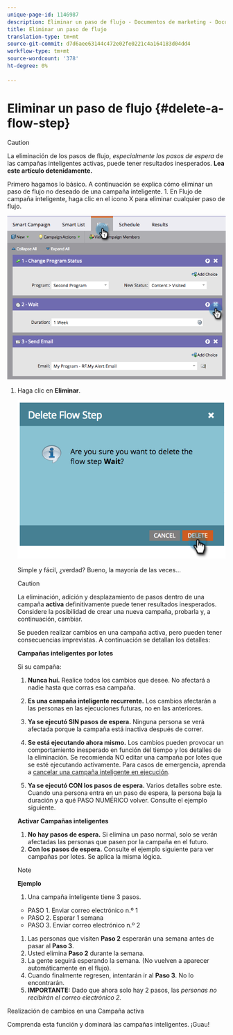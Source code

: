 ```yaml
---
unique-page-id: 1146987
description: Eliminar un paso de flujo - Documentos de marketing - Documentación del producto
title: Eliminar un paso de flujo
translation-type: tm+mt
source-git-commit: d7d6aee63144c472e02fe0221c4a164183d04dd4
workflow-type: tm+mt
source-wordcount: '378'
ht-degree: 0%

---
```



# Eliminar un paso de flujo {#delete-a-flow-step}

>[!CAUTION]
>
>La eliminación de los pasos de flujo, *especialmente los pasos de espera* de las campañas inteligentes activas, puede tener resultados inesperados. **Lea este artículo detenidamente.**

Primero hagamos lo básico. A continuación se explica cómo eliminar un paso de flujo no deseado de una campaña inteligente. 1. En Flujo de campaña inteligente, haga clic en el icono X para eliminar cualquier paso de flujo.

![](assets/image2014-9-22-13-3a52-3a20.png)

1. Haga clic en **Eliminar**.

   ![](assets/image2014-9-22-13-3a55-3a25.png)

   Simple y fácil, ¿verdad? Bueno, la mayoría de las veces...

   >[!CAUTION]
   >
   >La eliminación, adición y desplazamiento de pasos dentro de una campaña **activa** definitivamente puede tener resultados inesperados. Considere la posibilidad de crear una nueva campaña, probarla y, a continuación, cambiar.

   Se pueden realizar cambios en una campaña activa, pero pueden tener consecuencias imprevistas. A continuación se detallan los detalles:

   **Campañas inteligentes por lotes**

   Si su campaña:

   1. **Nunca huí.** Realice todos los cambios que desee. No afectará a nadie hasta que corras esa campaña.
   1. **Es una campaña inteligente recurrente.** Los cambios afectarán a las personas en las ejecuciones futuras, no en las anteriores.
   1. **Ya se ejecutó SIN pasos de espera.** Ninguna persona se verá afectada porque la campaña está inactiva después de correr.
   1. **Se está ejecutando ahora mismo.** Los cambios pueden provocar un comportamiento inesperado en función del tiempo y los detalles de la eliminación. Se recomienda NO editar una campaña por lotes que se esté ejecutando activamente. Para casos de emergencia, aprenda a [cancelar una campaña inteligente en ejecución](../../../../product-docs/core-marketo-concepts/smart-campaigns/using-smart-campaigns/abort-a-smart-campaign.md).

   1. **Ya se ejecutó CON los pasos de espera.** Varios detalles sobre este.\
      Cuando una persona entra en un paso de espera, la persona baja la duración y a qué PASO NUMÉRICO volver. Consulte el ejemplo siguiente.

   **Activar Campañas inteligentes**

   1. **No hay pasos de espera.** Si elimina un paso normal, solo se verán afectadas las personas que pasen por la campaña en el futuro.
   1. **Con los pasos de espera.** Consulte el ejemplo siguiente para ver campañas por lotes. Se aplica la misma lógica.

   >[!NOTE]
   >
   >**Ejemplo**
   >
   >    
   >    
   >1. Una campaña inteligente tiene 3 pasos.
   >
   >   * PASO 1. Enviar correo electrónico n.º 1
   >   * PASO 2. Esperar 1 semana
   >   * PASO 3. Enviar correo electrónico n.º 2
   >
   >1. Las personas que visiten **Paso 2** esperarán una semana antes de pasar al **Paso 3**.
   >1. Usted elimina **Paso 2** durante la semana.
   >1. La gente seguirá esperando la semana. (No vuelven a aparecer automáticamente en el flujo).
   >1. Cuando finalmente regresen, intentarán ir al **Paso 3**. No lo encontrarán.
   >1. **IMPORTANTE:** Dado que ahora solo hay 2 pasos, las  *personas no recibirán el correo electrónico 2.*


Realización de cambios en una Campaña activa

Comprenda esta función y dominará las campañas inteligentes. ¡Guau!

